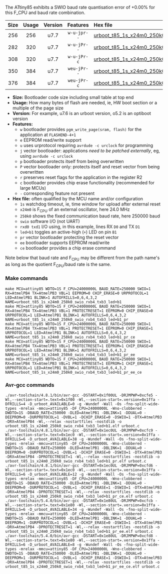 The ATtiny85 exhibits a SWIO baud rate quantisation error of +0.00% for this F_CPU and baud rate combination.

|Size|Usage|Version|Features|Hex file|
|:-:|:-:|:-:|:-:|:--|
|256|256|u7.7|`w-u-jpr--`|[urboot_t85_1s_x24m0_250k0_swio_rxb4_txb3_led+b1.hex](https://raw.githubusercontent.com/stefanrueger/urboot.hex/main/boards/digispark/attiny85/watchdog_1_s/external_oscillator_x/24m000000_hz/%2B250k0_baud/swio_rxb4_txb3/led%2Bb1/urboot_t85_1s_x24m0_250k0_swio_rxb4_txb3_led%2Bb1.hex)|
|282|320|u7.7|`w-u-jPr--`|[urboot_t85_1s_x24m0_250k0_swio_rxb4_txb3_led+b1_pr.hex](https://raw.githubusercontent.com/stefanrueger/urboot.hex/main/boards/digispark/attiny85/watchdog_1_s/external_oscillator_x/24m000000_hz/%2B250k0_baud/swio_rxb4_txb3/led%2Bb1/urboot_t85_1s_x24m0_250k0_swio_rxb4_txb3_led%2Bb1_pr.hex)|
|308|320|u7.7|`w-u-jPr-c`|[urboot_t85_1s_x24m0_250k0_swio_rxb4_txb3_led+b1_pr_ce.hex](https://raw.githubusercontent.com/stefanrueger/urboot.hex/main/boards/digispark/attiny85/watchdog_1_s/external_oscillator_x/24m000000_hz/%2B250k0_baud/swio_rxb4_txb3/led%2Bb1/urboot_t85_1s_x24m0_250k0_swio_rxb4_txb3_led%2Bb1_pr_ce.hex)|
|350|384|u7.7|`weu-jPr--`|[urboot_t85_1s_x24m0_250k0_swio_rxb4_txb3_led+b1_pr_ee.hex](https://raw.githubusercontent.com/stefanrueger/urboot.hex/main/boards/digispark/attiny85/watchdog_1_s/external_oscillator_x/24m000000_hz/%2B250k0_baud/swio_rxb4_txb3/led%2Bb1/urboot_t85_1s_x24m0_250k0_swio_rxb4_txb3_led%2Bb1_pr_ee.hex)|
|376|384|u7.7|`weu-jPr-c`|[urboot_t85_1s_x24m0_250k0_swio_rxb4_txb3_led+b1_pr_ee_ce.hex](https://raw.githubusercontent.com/stefanrueger/urboot.hex/main/boards/digispark/attiny85/watchdog_1_s/external_oscillator_x/24m000000_hz/%2B250k0_baud/swio_rxb4_txb3/led%2Bb1/urboot_t85_1s_x24m0_250k0_swio_rxb4_txb3_led%2Bb1_pr_ee_ce.hex)|

- **Size:** Bootloader code size including small table at top end
- **Usage:** How many bytes of flash are needed, ie, HW boot section or a multiple of the page size
- **Version:** For example, u7.6 is an urboot version, o5.2 is an optiboot version
- **Features:**
  + `w` bootloader provides `pgm_write_page(sram, flash)` for the application at `FLASHEND-4+1`
  + `e` EEPROM read/write support
  + `u` uses urprotocol requiring `avrdude -c urclock` for programming
  + `j` vector bootloader: applications *need to be patched externally*, eg, using `avrdude -c urclock`
  + `p` bootloader protects itself from being overwritten
  + `P` vector bootloader only: protects itself and reset vector from being overwritten
  + `r` preserves reset flags for the application in the register R2
  + `c` bootloader provides chip erase functionality (recommended for large MCUs)
  + `-` corresponding feature not present
- **Hex file:** often qualified by the MCU name and/or configuration
  + `1s` watchdog timeout, ie, time window for upload after external reset
  + `x24m0` is F<sub>CPU</sub> of an external oscillator, here 24.0 MHz
  + `250k0` shows the fixed communication baud rate, here 250000 baud
  + `swio` software I/O (not UART)
  + `rxd0 txd1` I/O using, in this example, lines RX `D0` and TX `D1`
  + `led+b1` toggles an active-high (`+`) LED on pin `B1`
  + `pr` vector bootloader protecting the reset vector
  + `ee` bootloader supports EEPROM read/write
  + `ce` bootloader provides a chip erase command


Note below that baud rate and F<sub>CPU</sub> may be different from the path name's as long as the quotient F<sub>CPU</sub>/baud rate is the same.

### Make commands
```
make MCU=attiny85 WDTO=1S F_CPU=24000000L BAUD_RATE=250000 SWIO=1 RX=AtmelPB4 TX=AtmelPB3 VBL=1 EEPROM=0 CHIP_ERASE=0 URPROTOCOL=1 LED=AtmelPB1 BLINK=1 AUTOFRILLS=0,6,4,3,2 NAME=urboot_t85_1s_x24m0_250k0_swio_rxb4_txb3_led+b1
make MCU=attiny85 WDTO=1S F_CPU=24000000L BAUD_RATE=250000 SWIO=1 RX=AtmelPB4 TX=AtmelPB3 VBL=1 PROTECTRESET=1 EEPROM=0 CHIP_ERASE=0 URPROTOCOL=1 LED=AtmelPB1 BLINK=1 AUTOFRILLS=0,6,4,3,2 NAME=urboot_t85_1s_x24m0_250k0_swio_rxb4_txb3_led+b1_pr
make MCU=attiny85 WDTO=1S F_CPU=24000000L BAUD_RATE=250000 SWIO=1 RX=AtmelPB4 TX=AtmelPB3 VBL=1 PROTECTRESET=1 EEPROM=0 CHIP_ERASE=1 URPROTOCOL=1 LED=AtmelPB1 BLINK=1 AUTOFRILLS=0,6,4,3,2 NAME=urboot_t85_1s_x24m0_250k0_swio_rxb4_txb3_led+b1_pr_ce
make MCU=attiny85 WDTO=1S F_CPU=24000000L BAUD_RATE=250000 SWIO=1 RX=AtmelPB4 TX=AtmelPB3 VBL=1 PROTECTRESET=1 EEPROM=1 CHIP_ERASE=0 URPROTOCOL=1 LED=AtmelPB1 BLINK=1 AUTOFRILLS=0,6,4,3,2 NAME=urboot_t85_1s_x24m0_250k0_swio_rxb4_txb3_led+b1_pr_ee
make MCU=attiny85 WDTO=1S F_CPU=24000000L BAUD_RATE=250000 SWIO=1 RX=AtmelPB4 TX=AtmelPB3 VBL=1 PROTECTRESET=1 EEPROM=1 CHIP_ERASE=1 URPROTOCOL=1 LED=AtmelPB1 BLINK=1 AUTOFRILLS=0,6,4,3,2 NAME=urboot_t85_1s_x24m0_250k0_swio_rxb4_txb3_led+b1_pr_ee_ce
```

### Avr-gcc commands
```
./avr-toolchain/4.8.1/bin/avr-gcc -DSTART=0x1f00UL -DRJMPWP=0xcfe5 -Wl,--section-start=.text=0x1f00 -Wl,--section-start=.version=0x1ffa -DFRILLS=4 -D_urboot_AVAILABLE=0 -g -Wundef -Wall -Os -fno-split-wide-types -mrelax -mmcu=attiny85 -DF_CPU=24000000L -Wno-clobbered -DWDTO=1S -DBAUD_RATE=250000 -DLED=AtmelPB1 -DBLINK=1 -DDUAL=0 -DEEPROM=0 -DURPROTOCOL=1 -DVBL=1 -DCHIP_ERASE=0 -DSWIO=1 -DTX=AtmelPB3 -DRX=AtmelPB4 -Wl,--relax -nostartfiles -nostdlib -o urboot_t85_1s_x24m0_250k0_swio_rxb4_txb3_led+b1.elf urboot.c
./avr-toolchain/4.8.1/bin/avr-gcc -DSTART=0x1ec0UL -DRJMPWP=0xcfc9 -Wl,--section-start=.text=0x1ec0 -Wl,--section-start=.version=0x1ffa -DFRILLS=6 -D_urboot_AVAILABLE=38 -g -Wundef -Wall -Os -fno-split-wide-types -mrelax -mmcu=attiny85 -DF_CPU=24000000L -Wno-clobbered -DWDTO=1S -DBAUD_RATE=250000 -DLED=AtmelPB1 -DBLINK=1 -DDUAL=0 -DEEPROM=0 -DURPROTOCOL=1 -DVBL=1 -DCHIP_ERASE=0 -DSWIO=1 -DTX=AtmelPB3 -DRX=AtmelPB4 -DPROTECTRESET=1 -Wl,--relax -nostartfiles -nostdlib -o urboot_t85_1s_x24m0_250k0_swio_rxb4_txb3_led+b1_pr.elf urboot.c
./avr-toolchain/4.8.1/bin/avr-gcc -DSTART=0x1ec0UL -DRJMPWP=0xcfd6 -Wl,--section-start=.text=0x1ec0 -Wl,--section-start=.version=0x1ffa -DFRILLS=6 -D_urboot_AVAILABLE=12 -g -Wundef -Wall -Os -fno-split-wide-types -mrelax -mmcu=attiny85 -DF_CPU=24000000L -Wno-clobbered -DWDTO=1S -DBAUD_RATE=250000 -DLED=AtmelPB1 -DBLINK=1 -DDUAL=0 -DEEPROM=0 -DURPROTOCOL=1 -DVBL=1 -DCHIP_ERASE=1 -DSWIO=1 -DTX=AtmelPB3 -DRX=AtmelPB4 -DPROTECTRESET=1 -Wl,--relax -nostartfiles -nostdlib -o urboot_t85_1s_x24m0_250k0_swio_rxb4_txb3_led+b1_pr_ce.elf urboot.c
./avr-toolchain/5.4.0/bin/avr-gcc -DSTART=0x1e80UL -DRJMPWP=0xcfcb -Wl,--section-start=.text=0x1e80 -Wl,--section-start=.version=0x1ffa -DFRILLS=6 -D_urboot_AVAILABLE=34 -g -Wundef -Wall -Os -fno-split-wide-types -mrelax -mmcu=attiny85 -DF_CPU=24000000L -Wno-clobbered -DWDTO=1S -DBAUD_RATE=250000 -DLED=AtmelPB1 -DBLINK=1 -DDUAL=0 -DEEPROM=1 -DURPROTOCOL=1 -DVBL=1 -DCHIP_ERASE=0 -DSWIO=1 -DTX=AtmelPB3 -DRX=AtmelPB4 -DPROTECTRESET=1 -Wl,--relax -nostartfiles -nostdlib -o urboot_t85_1s_x24m0_250k0_swio_rxb4_txb3_led+b1_pr_ee.elf urboot.c
./avr-toolchain/5.4.0/bin/avr-gcc -DSTART=0x1e80UL -DRJMPWP=0xcfd8 -Wl,--section-start=.text=0x1e80 -Wl,--section-start=.version=0x1ffa -DFRILLS=6 -D_urboot_AVAILABLE=8 -g -Wundef -Wall -Os -fno-split-wide-types -mrelax -mmcu=attiny85 -DF_CPU=24000000L -Wno-clobbered -DWDTO=1S -DBAUD_RATE=250000 -DLED=AtmelPB1 -DBLINK=1 -DDUAL=0 -DEEPROM=1 -DURPROTOCOL=1 -DVBL=1 -DCHIP_ERASE=1 -DSWIO=1 -DTX=AtmelPB3 -DRX=AtmelPB4 -DPROTECTRESET=1 -Wl,--relax -nostartfiles -nostdlib -o urboot_t85_1s_x24m0_250k0_swio_rxb4_txb3_led+b1_pr_ee_ce.elf urboot.c
```

